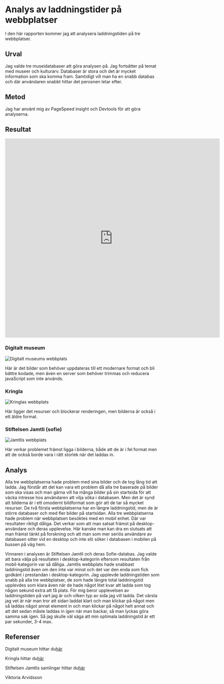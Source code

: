 Analys av laddningstider på webbplatser
=====================================

I den här rapporten kommer jag att analysera laddningstiden på tre webbplatser.

Urval
------------
Jag valde tre museidatabaser att göra analysen på. Jag fortsätter på temat med museer och kulturarv. Databaser är stora och det är mycket information som ska komma fram. Samtidigt vill man ha en snabb databas och där användaren snabbt hittar det perosnen letar efter.

Metod
-------
Jag har använt mig av PageSpeed insight och Devtools för att göra analyserna.

Resultat
---------

<iframe src="https://onedrive.live.com/embed?resid=817C8618BD30BB01%213163&authkey=!AHuL4hSqZk9-vnw&em=2" width="700" height="650" frameborder="0" scrolling="no"></iframe>

### Digitalt museum

<img src="%base_url%/assets/img/digitaltmuseum.png" alt="Digitalt museums webbplats" class="colour">

Här är det bilder som behöver uppdateras till ett modernare format och bli bättre kodade, men även en server som behöver trimmas och reducera javaScript som inte används.

### Kringla

<img src="%base_url%/assets/img/kringla.png" alt="Kringlas webbplats" class="colour">

Här ligger det resurser och blockerar renderingen, men bilderna är också i ett äldre format.

### Stiftelsen Jamtli (sofie)

<img src="%base_url%/assets/img/jamtli.png" alt="Jamtlis webbplats" class="colour">


Här verkar problemet främst ligga i bilderna, både att de är i fel format men att de också borde vara i rätt storlek när det laddas in. 

Analys
--------
Alla tre webbplatserna hade problem med sina bilder och de tog lång tid att ladda. Jag förstår att det kan vara ett problem då alla tre baserade på bilder som ska visas och man gärna vill ha många bilder på sin startsida för att väcka intresse hos användaren att vilja söka i databasen. Men det är synd att bilderna är i ett omodernt bildformat som gör att de tar så mycket resurser. De två första webbplatserna har en längre laddningstid, men de är större databaser och med fler bilder på startsidan. Alla tre webbplatserna hade problem när webbplatsen besöktes med en mobil enhet. Där var resultaten riktigt dåliga. Det verkar som att man satsat främst på desktop-användare och deras upplevelse. Här kanske man kan dra en slutsats att man främst tänkt på forskning och att man som mer seriös användare av databasen sitter vid en desktop och inte slö söker i databasen i mobilen på bussen på väg hem. 

Vinnaren i analysen är Stiftelsen Jamtli och deras Sofie-databas. Jag valde att bara välja på resultaten i desktop-kategorin eftersom resultaten från mobil-kategorin var så dåliga. Jamtlis webbplats hade snabbast laddningstid även om den inte var minst och det var den enda som fick godkänt i prestandan i desktop-kategorin.
Jag upplevde laddningstiden som snabb på alla tre webbplatser, de som hade längre total laddningstid upplevdes som klara även när de hade något litet kvar att ladda som tog någon sekund extra att få plats. För mig beror upplevelsen av laddningstiden på vart jag är och vilken typ av sida jag vill ladda. Det värsta jag vet är när man tror att sidan laddat klart och man klickar på något men så laddas något annat element in och man klickar på något helt annat och att det sedan måste laddas in igen när man backar, så man lyckas göra samma sak igen. Så jag skulle väl säga att min optimala laddningstid är ett par sekunder, 3-4 max. 

Referenser 
----------

Digitalt museum hittar du<a href="https://www.digitaltmuseum.se/">här</a>

Kringla hittar du<a href="https://www.kringla.nu/">här</a>

Stiftelsen Jamtlis samlingar hittar du<a href="https://jlm.kulturhotell.se/">här</a>



Viktoria Arvidsson